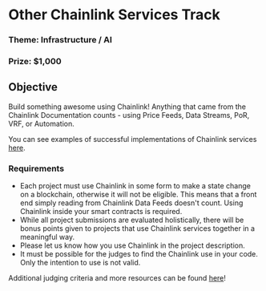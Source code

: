 # Other Chainlink Services Track
### Theme: Infrastructure / AI
### Prize: $1,000

## Objective
Build something awesome using Chainlink! Anything that came from the Chainlink Documentation counts - using Price Feeds, Data Streams, PoR, VRF, or Automation.

You can see examples of successful implementations of Chainlink services [here](https://blog.chain.link/smart-contract-use-cases/).

### Requirements
- Each project must use Chainlink in some form to make a state change on a blockchain, otherwise it will not be eligible. This means that a front end simply reading from Chainlink Data Feeds doesn't count. Using Chainlink inside your smart contracts is required.
- While all project submissions are evaluated holistically, there will be bonus points given to projects that use Chainlink services together in a meaningful way.
- Please let us know how you use Chainlink in the project description.
- It must be possible for the judges to find the Chainlink use in your code. Only the intention to use is not valid.

Additional judging criteria and more resources can be found [here](Judging&Resources.md)!